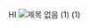 HI
![제목 없음 (1) (1)](https://github.com/user-attachments/assets/a522f7a0-bb4f-4cba-9fd3-eeb3906cfd29)



